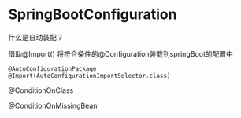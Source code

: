 

# SpringBootConfiguration

什么是自动装配？

借助@Import() 将符合条件的@Configuration装载到springBoot的配置中
````
@AutoConfigurationPackage
@Import(AutoConfigurationImportSelector.class)

````

@ConditionOnClass

@ConditionOnMissingBean

